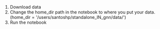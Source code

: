 1) Download data
2) Change the home_dir path in the notebook to where you put your data. (home_dir = '/users/santoshp/standalone_IN_gnn/data/')
3) Run the notebook
